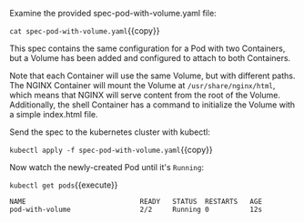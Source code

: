 Examine the provided spec-pod-with-volume.yaml file:

`cat spec-pod-with-volume.yaml`{{copy}}

This spec contains the same configuration for a Pod with two Containers, but a Volume has been added and configured to attach to both Containers.

Note that each Container will use the same Volume, but with different paths. The NGINX Container will mount the Volume at `/usr/share/nginx/html`, which means that NGINX will serve content from the root of the Volume. Additionally, the shell Container has a command to initialize the Volume with a simple index.html file.

Send the spec to the kubernetes cluster with kubectl:

`kubectl apply -f spec-pod-with-volume.yaml`{{copy}}

Now watch the newly-created Pod until it's `Running`:

`kubectl get pods`{{execute}}

```
NAME                            READY   STATUS  RESTARTS   AGE
pod-with-volume                 2/2     Running 0          12s
```
